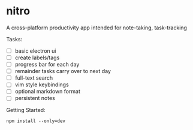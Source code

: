 # nitro

A cross-platform productivity app intended for note-taking, task-tracking

Tasks:
- [ ] basic electron ui
- [ ] create labels/tags
- [ ] progress bar for each day
- [ ] remainder tasks carry over to next day
- [ ] full-text search
- [ ] vim style keybindings
- [ ] optional markdown format
- [ ] persistent notes

Getting Started:
```
npm install --only=dev
```

